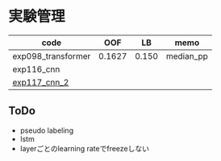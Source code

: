 # 実験管理

|code|OOF|LB|memo|
|--|--|--|--|
|exp098_transformer|0.1627|0.150|median_pp|
|exp116_cnn||||
|[exp117_cnn_2]||||

## ToDo
- pseudo labeling
- lstm
- layerごとのlearning rateでfreezeしない

[exp117_cnn_2]:https://github.com/trtd56/VentilatorPressurePrediction/blob/a3453b6ab14528efa19cf7e7e77558348333a384/src/ventilatorlstm_2nd.py
